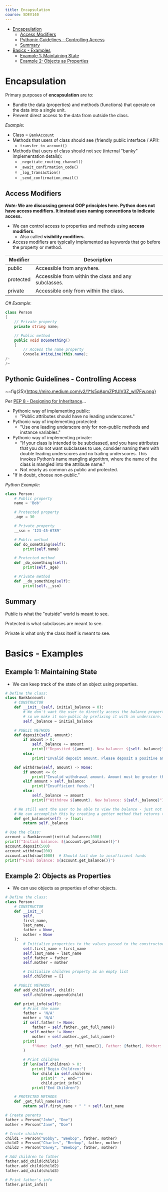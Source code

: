 ```yaml
---
title: Encapsulation
course: SDEV140
---
```


- [Encapsulation](#encapsulation)
  - [Access Modifiers](#access-modifiers)
  - [Pythonic Guidelines - Controlling Access](#pythonic-guidelines---controlling-access)
  - [Summary](#summary)
- [Basics - Examples](#basics---examples)
  - [Example 1: Maintaining State](#example-1-maintaining-state)
  - [Example 2: Objects as Properties](#example-2-objects-as-properties)

# Encapsulation

Primary purposes of **encapsulation** are to:

- Bundle the data (properties) and methods (functions) that operate on the data into a single unit.
- Prevent direct access to the data from outside the class.

_Example_:

- Class = `BankAccount`
- Methods that users of class should see (friendly public interface / API):
  - `transfer_to_account()`
- Methods that users of class should not see (internal "banky" implementation details):
  - `_negotiate_routing_channel()`
  - `_await_confirmation_code()`
  - `_log_transaction()`
  - `_send_confirmation_email()`

## Access Modifiers

**_Note:_ We are discussing general OOP principles here. Python does not have access modifiers. It instead uses naming conventions to indicate access.**

- We can control access to properties and methods using **access modifiers**.
  - Also called **visibility modifiers**.
- Access modifiers are typically implemented as keywords that go before the property or method.

| Modifier  | Description                                          |
| --------- | ---------------------------------------------------- |
| public    | Accessible from anywhere.                            |
| protected | Accessible from within the class and any subclasses. |
| private   | Accessible only from within the class.               |

_C# Example_:

```csharp
class Person
{
    // Private property
    private string name;

    // Public method
    public void DoSomething()
    {
        // Access the name property
        Console.WriteLine(this.name);
/~
/~
```

## Pythonic Guidelines - Controlling Access

~~fig(25){https://miro.medium.com/v2/1*ls5qApmZPtUIV3Z_wll7Fw.png}

Per [PEP 8 - Designing for Inheritance](https://peps.python.org/pep-0008/#designing-for-inheritance)...

- Pythonic way of implementing public:
  - "Public attributes should have no leading underscores."
- Pythonic way of implementing protected:
  - "Use one leading underscore only for non-public methods and instance variables."
- Pythonic way of implementing private:
  - "If your class is intended to be subclassed, and you have attributes that you do not want subclasses to use, consider naming them with double leading underscores and no trailing underscores. This invokes Python’s name mangling algorithm, where the name of the class is mangled into the attribute name."
  - Not nearly as common as public and protected.
- "If in doubt, choose non-public."

_Python Example_:

```python
class Person:
    # Public property
    name = 'Bob'

    # Protected property
    _age = 30

    # Private property
    __ssn = '123-45-6789'

    # Public method
    def do_something(self):
        print(self.name)

    # Protected method
    def _do_something(self):
        print(self._age)

    # Private method
    def __do_something(self):
        print(self.__ssn)
```

## Summary

Public is what the "outside" world is meant to see.

Protected is what subclasses are meant to see.

Private is what only the class itself is meant to see.

# Basics - Examples

## Example 1: Maintaining State

- We can keep track of the state of an object using properties.

```python
# Define the class:
class BankAccount:
    # CONSTRUCTOR
    def __init__(self, initial_balance = 0):
        # We don't want the user to directly access the balance property,
        # so we make it non-public by prefixing it with an underscore.
        self._balance = initial_balance

    # PUBLIC METHODS
    def deposit(self, amount):
        if amount > 0:
            self._balance += amount
            print(f"Deposited ${amount}. New balance: ${self._balance}")
        else:
            print("Invalid deposit amount. Please deposit a positive amount.")

    def withdraw(self, amount) -> None:
        if amount <= 0:
            print("Invalid withdrawal amount. Amount must be greater than 0.")
        elif amount > self._balance:
            print("Insufficient funds.")
        else:
            self._balance -= amount
            print(f"Withdrew ${amount}. New balance: ${self._balance}")

    # We still want the user to be able to view the balance - just not change it.
    # We can accomplish this by creating a getter method that returns the value of the balance property.
    def get_balance(self) -> float:
        return self._balance

# Use the class:
account = BankAccount(initial_balance=1000)
print(f"Initial balance: ${account.get_balance()}")
account.deposit(500)
account.withdraw(200)
account.withdraw(1000)  # Should fail due to insufficient funds
print(f"Final balance: ${account.get_balance()}")
```

## Example 2: Objects as Properties

- We can use objects as properties of other objects.

```python
# Define the class:
class Person:
    # CONSTRUCTOR
    def __init__(
        self,
        first_name,
        last_name,
        father = None,
        mother = None
    ):
        # Initialize properties to the values passed to the constructor
        self.first_name = first_name
        self.last_name = last_name
        self.father = father
        self.mother = mother

        # Initialize children property as an empty list
        self.children = []

    # PUBLIC METHODS
    def add_child(self, child):
        self.children.append(child)

    def print_info(self):
        # Print the name
        father = 'N/A'
        mother = 'N/A'
        if self.father != None:
            father = self.father._get_full_name()
        if self.mother != None:
            mother = self.mother._get_full_name()
        print(
            f"Name: {self._get_full_name()}, Father: {father}, Mother: {mother}"
        )

        # Print children
        if len(self.children) > 0:
            print("Begin Children:")
            for child in self.children:
                print("  ", end="")
                child.print_info()
            print("End Children")

    # PROTECTED METHODS
    def _get_full_name(self):
        return self.first_name + " " + self.last_name

# Create parents
father = Person("John", "Doe")
mother = Person("Jane", "Doe")

# Create children
child1 = Person("Bobby", "Beebop", father, mother)
child2 = Person("Charles", "Beebop", father, mother)
child3 = Person("Davey", "Beebop", father, mother)

# Add children to father
father.add_child(child1)
father.add_child(child2)
father.add_child(child3)

# Print father's info
father.print_info()
```
